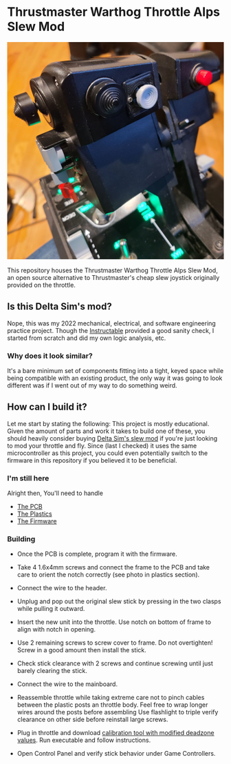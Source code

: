 # Thrustmaster Warthog Throttle Alps Slew Mod

![Mod](pics/throttle.jpg)

This repository houses the Thrustmaster Warthog Throttle Alps Slew Mod, an open source alternative to Thrustmaster's cheap slew joystick originally provided on the throttle.

## Is this Delta Sim's mod?

Nope, this was my 2022 mechanical, electrical, and software engineering practice project. Though the [Instructable](https://www.instructables.com/Thrustmaster-Warthog-Slew-Sensor-I2C-Upgrade/) provided a good sanity check, I started from scratch and did my own logic analysis, etc.

### Why does it look similar?

It's a bare minimum set of components fitting into a tight, keyed space while being compatible with an existing product, the only way it was going to look different was if I went out of my way to do something weird.

## How can I build it?

Let me start by stating the following: This project is mostly educational. Given the amount of parts and work it takes to build one of these, you should heavily consider buying [Delta Sim's slew mod](https://deltasimelectronics.com/products/thumbstick-slew-sensor-adapter) if you're just looking to mod your throttle and fly. Since (last I checked) it uses the same microcontroller as this project, you could even potentially switch to the firmware in this repository if you believed it to be beneficial.

### I'm still here

Alright then, You'll need to handle

- [The PCB](pcb/)
- [The Plastics](plastic/)
- [The Firmware](firmware/)


### Building

- Once the PCB is complete, program it with the firmware.

- Take 4 1.6x4mm screws and connect the frame to the PCB and take care to orient the notch correctly (see photo in plastics section).

- Connect the wire to the header.

- Unplug and pop out the original slew stick by pressing in the two clasps while pulling it outward.

- Insert the new unit into the throttle. Use notch on bottom of frame to align with notch in opening.

- Use 2 remaining screws to screw cover to frame. Do not overtighten! Screw in a good amount then install the stick.

- Check stick clearance with 2 screws and continue screwing until just barely clearing the stick.

- Connect the wire to the mainboard.

- Reassemble throttle while taking extreme care not to pinch cables between the plastic posts an throttle body. Feel free to wrap longer wires around the posts before assembling Use flashlight to triple verify clearance on other side before reinstall large screws.

- Plug in throttle and download [calibration tool with modified deadzone values](https://drive.google.com/file/d/1Ltr-QlWskVfA8-Oxs-A-aUs4HPpge5iv/view?usp=sharing). Run executable and follow instructions.

- Open Control Panel and verify stick behavior under Game Controllers.
